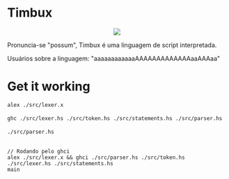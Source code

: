 # Timbux

<p align="center">
  <img src="https://github.com/itepifanio/timbu/blob/master/docs/img/timbu.png">
</p>

Pronuncia-se "possum", Timbux é uma linguagem de script interpretada.

Usuários sobre a linguagem: "aaaaaaaaaaaaAAAAAAAAAAAAAaaAAAaa"

# Get it working

`alex ./src/lexer.x`<br><br>
`ghc ./src/lexer.hs ./src/token.hs ./src/statements.hs ./src/parser.hs`<br><br>
`./src/parser.hs`<br><br>

```shell
// Rodando pelo ghci
alex ./src/lexer.x && ghci ./src/parser.hs ./src/token.hs ./src/lexer.hs ./src/statements.hs
main
```

